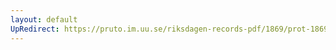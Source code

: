 ```yaml
---
layout: default
UpRedirect: https://pruto.im.uu.se/riksdagen-records-pdf/1869/prot-1869--fk--401/prot-1869--fk--401_005.pdf
---
```

